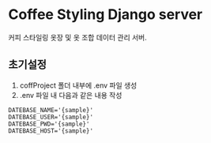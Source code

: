 # Coffee Styling Django server

커피 스타일링 옷장 및 옷 조합 데이터 관리 서버.

## 초기설정

1. coffProject 폴더 내부에 .env 파일 생성
2. .env 파일 내 다음과 같은 내용 작성
```
DATEBASE_NAME='{sample}'
DATEBASE_USER='{sample}'
DATEBASE_PWD='{sample}'
DATEBASE_HOST='{sample}'

```
